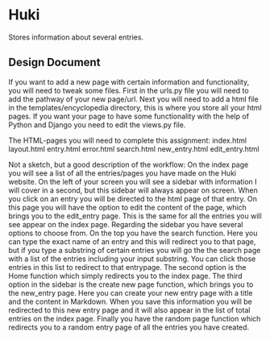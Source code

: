 # Huki

Stores information about several entries.

## Design Document

If you want to add a new page with certain information and functionality, you will need to tweak some files. First in the urls.py file you will need to add the pathway of your new page/url. Next you will need to add a html file in the templates/encyclopedia directory, this is where you store all your html pages. If you want your page to have some functionality with the help of Python and Django you need to edit the views.py file.

The HTML-pages you will need to complete this assignment:
index.html
layout.html
entry.html
error.html
search.html
new_entry.html
edit_entry.html

Not a sketch, but a good description of the workflow:
On the index page you will see a list of all the entries/pages you have made on the Huki website. On the left of your screen you will see a sidebar with information I will cover in a second, but this sidebar will always appear on screen. When you click on an entry you will be directed to the html page of that entry. On this page you will have the option to edit the content of the page, which brings you to the edit_entry page. This is the same for all the entries you will see appear on the index page. Regarding the sidebar you have several options to choose from. On the top you have the search function. Here you can type the exact name of an entry and this will redirect you to that page, but if you type a substring of certain entries you will go the the search page with a list of the entries including your input substring. You can click those entries in this list to redirect to that entrypage. The second option is the Home function which simply redirects you to the index page. The third option in the sidebar is the create new page function, which brings you to the new_entry page. Here you can create your new entry page with a title and the content in Markdown. When you save this information you will be redirected to this new entry page and it will also appear in the list of total entries on the index page. Finally you have the random page function which redirects you to a random entry page of all the entries you have created. 
